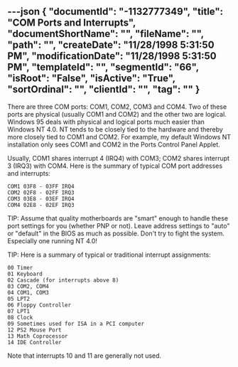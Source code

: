 ---json
{
  "documentId": "-1132777349",
  "title": "COM Ports and Interrupts",
  "documentShortName": "",
  "fileName": "",
  "path": "",
  "createDate": "11/28/1998 5:31:50 PM",
  "modificationDate": "11/28/1998 5:31:50 PM",
  "templateId": "",
  "segmentId": "66",
  "isRoot": "False",
  "isActive": "True",
  "sortOrdinal": "",
  "clientId": "",
  "tag": ""
}
---

There are three COM ports: COM1, COM2, COM3 and COM4. Two of these ports are physical (usually COM1 and COM2) and the other two are logical. Windows 95 deals with physical and logical ports much easier than Windows NT 4.0. NT tends to be closely tied to the hardware and thereby more closely tied to COM1 and COM2. For example, my default Windows NT installation only sees COM1 and COM2 in the Ports Control Panel Applet.

Usually, COM1 shares interrupt 4 (IRQ4) with COM3; COM2 shares interrupt 3 (IRQ3) with COM4. Here is the summary of typical COM port addresses and interrupts:

    COM1 03F8 - 03FF IRQ4
    COM2 02F8 - 02FF IRQ3
    COM3 03E8 - 03EF IRQ4
    COM4 02E8 - 02EF IRQ3

TIP: Assume that quality motherboards are &quot;smart&quot; enough to handle these port settings for you (whether PNP or not). Leave address settings to &quot;auto&quot; or &quot;default&quot; in the BIOS as much as possible. Don't try to fight the system. Especially one running NT 4.0!

TIP: Here is a summary of typical or traditional interrupt assignments:

    00 Timer 
    01 Keyboard 
    02 Cascade (for interrupts above 8) 
    03 COM2, COM4 
    04 COM1, COM3 
    05 LPT2 
    06 Floppy Controller 
    07 LPT1 
    08 Clock 
    09 Sometimes used for ISA in a PCI computer 
    12 PS2 Mouse Port 
    13 Math Coprocessor 
    14 IDE Controller 

Note that interrupts 10 and 11 are generally not used.
